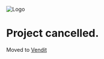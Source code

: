![Logo](https://media.discordapp.net/attachments/806220839393558528/960531297162383420/BIG.png?width=1112&height=259)

# Project cancelled. 
Moved to [Vendit](https://github.com/VenditStore)
